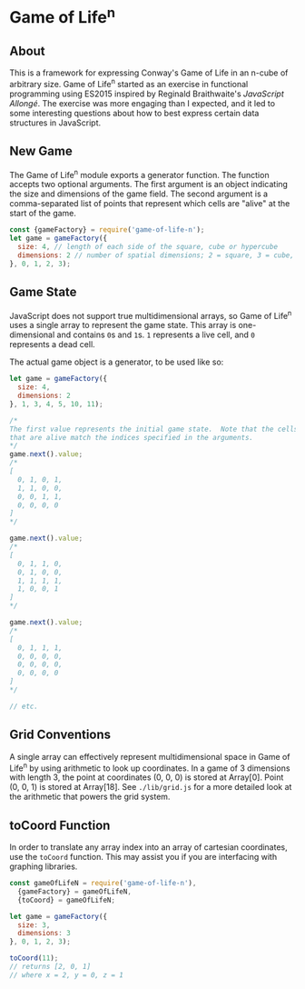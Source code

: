 # Game of Life<sup>n</sup>

## About
This is a framework for expressing Conway's Game of Life in an n-cube of arbitrary size.  Game of Life<sup>n</sup> started as an exercise in functional programming using ES2015 inspired by Reginald Braithwaite's _JavaScript Allongé_.  The exercise was more engaging than I expected, and it led to some interesting questions about how to best express certain data structures in JavaScript.

## New Game
The Game of Life<sup>n</sup> module exports a generator function.  The function accepts two optional arguments.  The first argument is an object indicating the size and dimensions of the game field.  The second argument is a comma-separated list of points that represent which cells are "alive" at the start of the game.

```js
const {gameFactory} = require('game-of-life-n');
let game = gameFactory({
  size: 4, // length of each side of the square, cube or hypercube
  dimensions: 2 // number of spatial dimensions; 2 = square, 3 = cube, 4+ = hypercube
}, 0, 1, 2, 3);
```

## Game State
JavaScript does not support true multidimensional arrays, so Game of Life<sup>n</sup> uses a single array to represent the game state.  This array is one-dimensional and contains `0`s and `1`s.  `1` represents a live cell, and `0` represents a dead cell.

The actual game object is a generator, to be used like so:

```js
let game = gameFactory({
  size: 4,
  dimensions: 2
}, 1, 3, 4, 5, 10, 11);

/* 
The first value represents the initial game state.  Note that the cells
that are alive match the indices specified in the arguments.
*/
game.next().value;
/*
[
  0, 1, 0, 1,
  1, 1, 0, 0,
  0, 0, 1, 1,
  0, 0, 0, 0
]
*/

game.next().value;
/*
[
  0, 1, 1, 0,
  0, 1, 0, 0,
  1, 1, 1, 1,
  1, 0, 0, 1
]
*/

game.next().value;
/*
[
  0, 1, 1, 1,
  0, 0, 0, 0,
  0, 0, 0, 0, 
  0, 0, 0, 0
]
*/

// etc.
```

## Grid Conventions
A single array can effectively represent multidimensional space in Game of Life<sup>n</sup> by using arithmetic to look up coordinates.  In a game of 3 dimensions with length 3, the point at coordinates (0, 0, 0) is stored at Array[0].  Point (0, 0, 1) is stored at Array[18].  See `./lib/grid.js` for a more detailed look at the arithmetic that powers the grid system.

## toCoord Function
In order to translate any array index into an array of cartesian coordinates, use the `toCoord` function.  This may assist you if you are interfacing with graphing libraries.

```js
const gameOfLifeN = require('game-of-life-n'),
  {gameFactory} = gameOfLifeN,
  {toCoord} = gameOfLifeN;

let game = gameFactory({
  size: 3,
  dimensions: 3
}, 0, 1, 2, 3);

toCoord(11);
// returns [2, 0, 1]
// where x = 2, y = 0, z = 1
```
